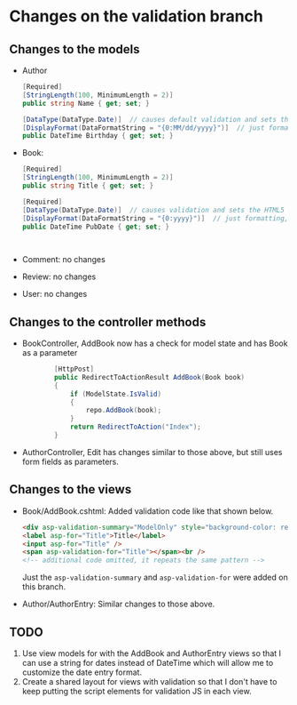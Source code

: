 # Changes on the validation branch

## Changes to the models

- Author

  ```C#
  [Required]
  [StringLength(100, MinimumLength = 2)]
  public string Name { get; set; }
  
  [DataType(DataType.Date)]  // causes default validation and sets the HTML5 data type
  [DisplayFormat(DataFormatString = "{0:MM/dd/yyyy}")]  // just format, no validation
  public DateTime Birthday { get; set; }
  
  ```

  

- Book:

  ```C#
  [Required]
  [StringLength(100, MinimumLength = 2)]  
  public string Title { get; set; }
  
  [Required]
  [DataType(DataType.Date)]  // causes validation and sets the HTML5 data type
  [DisplayFormat(DataFormatString = "{0:yyyy}")]  // just formatting, doesn't validate
  public DateTime PubDate { get; set; }
  
   
  ```

- Comment: no changes

- Review: no changes

- User: no changes



## Changes to the controller methods

- BookController, AddBook now has a check for model state and has Book as a parameter

  ```C#
          [HttpPost]
          public RedirectToActionResult AddBook(Book book)
          {
              if (ModelState.IsValid)
              {
                  repo.AddBook(book);
              }
              return RedirectToAction("Index");
          }
  ```

- AuthorController, Edit has changes similar to those above, but still uses form fields as parameters.



## Changes to the views

- Book/AddBook.cshtml: Added validation code like that shown  below.

  ```html
  <div asp-validation-summary="ModelOnly" style="background-color: red"></div>
  <label asp-for="Title">Title</label>
  <input asp-for="Title" />
  <span asp-validation-for="Title"></span><br />
  <!-- additional code omitted, it repeats the same pattern -->
  ```

  Just the `asp-validation-summary` and `asp-validation-for` were added on this branch.

- Author/AuthorEntry: Similar changes to those above.



## TODO

1. Use view models for with the AddBook and AuthorEntry views so that I can use a string for dates instead of DateTime which will allow me to customize the date entry format.
2. Create a shared layout for views with validation so that I don't have to keep putting the script elements for validation JS in each view.